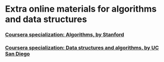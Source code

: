 # Extra online materials for algorithms and data structures

### [Coursera specialization: Algorithms, by Stanford](https://www.coursera.org/specializations/algorithms#courses)
### [Coursera specialization: Data structures and algorithms, by UC San Diego](hthttps://www.coursera.org/specializations/data-structures-algorithms#courses)
